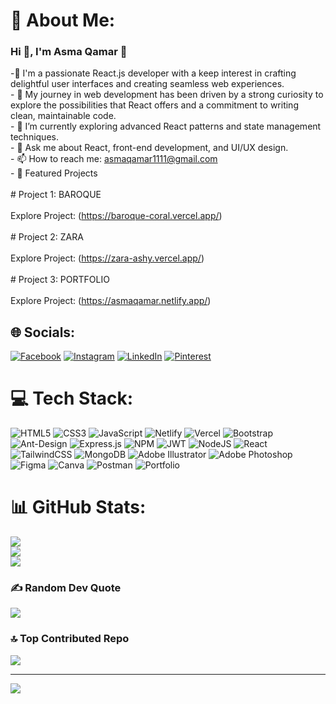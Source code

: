 # 💫 About Me:
### Hi 👋, I'm Asma Qamar 👋

-🔭 I'm a passionate React.js developer with a keep interest in crafting delightful user interfaces and creating seamless web experiences. <br>- 🚀 My journey in web development has been driven by a strong curiosity to explore the possibilities that React offers and a commitment to writing clean, maintainable code.<br>- 🌱 I’m currently exploring advanced React patterns and state management techniques.<br>- 💬 Ask me about React, front-end development, and UI/UX design.<br>- 📫 How to reach me: asmaqamar1111@gmail.com<br>- 💼 Featured Projects<br><br># Project 1: BAROQUE<br><br>Explore Project: (https://baroque-coral.vercel.app/)<br><br># Project 2: ZARA<br><br>Explore Project: (https://zara-ashy.vercel.app/)<br><br># Project 3: PORTFOLIO <br><br>Explore Project: (https://asmaqamar.netlify.app/)<br>


## 🌐 Socials:
[![Facebook](https://img.shields.io/badge/Facebook-%231877F2.svg?logo=Facebook&logoColor=white)](https://facebook.com/https://www.facebook.com/profile.php?id=100017968543284) [![Instagram](https://img.shields.io/badge/Instagram-%23E4405F.svg?logo=Instagram&logoColor=white)](https://instagram.com/https://www.instagram.com/asmaqamar345/) [![LinkedIn](https://img.shields.io/badge/LinkedIn-%230077B5.svg?logo=linkedin&logoColor=white)](https://www.linkedin.com/in/asma-qamar-57a131246/) [![Pinterest](https://img.shields.io/badge/Pinterest-%23E60023.svg?logo=Pinterest&logoColor=white)](https://pinterest.com/https://www.pinterest.com/asmaqamar345/) 

# 💻 Tech Stack:
![HTML5](https://img.shields.io/badge/html5-%23E34F26.svg?style=for-the-badge&logo=html5&logoColor=white) ![CSS3](https://img.shields.io/badge/css3-%231572B6.svg?style=for-the-badge&logo=css3&logoColor=white) ![JavaScript](https://img.shields.io/badge/javascript-%23323330.svg?style=for-the-badge&logo=javascript&logoColor=%23F7DF1E) ![Netlify](https://img.shields.io/badge/netlify-%23000000.svg?style=for-the-badge&logo=netlify&logoColor=#00C7B7) ![Vercel](https://img.shields.io/badge/vercel-%23000000.svg?style=for-the-badge&logo=vercel&logoColor=white) ![Bootstrap](https://img.shields.io/badge/bootstrap-%23563D7C.svg?style=for-the-badge&logo=bootstrap&logoColor=white) ![Ant-Design](https://img.shields.io/badge/-AntDesign-%230170FE?style=for-the-badge&logo=ant-design&logoColor=white) ![Express.js](https://img.shields.io/badge/express.js-%23404d59.svg?style=for-the-badge&logo=express&logoColor=%2361DAFB) ![NPM](https://img.shields.io/badge/NPM-%23000000.svg?style=for-the-badge&logo=npm&logoColor=white) ![JWT](https://img.shields.io/badge/JWT-black?style=for-the-badge&logo=JSON%20web%20tokens) ![NodeJS](https://img.shields.io/badge/node.js-6DA55F?style=for-the-badge&logo=node.js&logoColor=white) ![React](https://img.shields.io/badge/react-%2320232a.svg?style=for-the-badge&logo=react&logoColor=%2361DAFB) ![TailwindCSS](https://img.shields.io/badge/tailwindcss-%2338B2AC.svg?style=for-the-badge&logo=tailwind-css&logoColor=white) ![MongoDB](https://img.shields.io/badge/MongoDB-%234ea94b.svg?style=for-the-badge&logo=mongodb&logoColor=white) ![Adobe Illustrator](https://img.shields.io/badge/adobeillustrator-%23FF9A00.svg?style=for-the-badge&logo=adobeillustrator&logoColor=white) ![Adobe Photoshop](https://img.shields.io/badge/adobephotoshop-%2331A8FF.svg?style=for-the-badge&logo=adobephotoshop&logoColor=white) 	![Figma](https://img.shields.io/badge/figma-%23F24E1E.svg?style=for-the-badge&logo=figma&logoColor=white) ![Canva](https://img.shields.io/badge/Canva-%2300C4CC.svg?style=for-the-badge&logo=Canva&logoColor=white) ![Postman](https://img.shields.io/badge/Postman-FF6C37?style=for-the-badge&logo=postman&logoColor=white) ![Portfolio](https://img.shields.io/badge/Portfolio-%23000000.svg?style=for-the-badge&logo=firefox&logoColor=#FF7139)

# 📊 GitHub Stats:
![](https://github-readme-stats.vercel.app/api?username=asmaqamar1111&theme=react&hide_border=false&include_all_commits=true&count_private=true)<br/>
![](https://github-readme-streak-stats.herokuapp.com/?user=asmaqamar1111&theme=react&hide_border=false)<br/>
![](https://github-readme-stats.vercel.app/api/top-langs/?username=asmaqamar1111&theme=react&hide_border=false&include_all_commits=true&count_private=true&layout=compact)

### ✍️ Random Dev Quote
![](https://quotes-github-readme.vercel.app/api?type=horizontal&theme=dark&react)

### 🔝 Top Contributed Repo
![](https://github-contributor-stats.vercel.app/api?username=asmaqamar1111&limit=5&theme=dark&combine_all_yearly_contributions=true)

---
[![](https://visitcount.itsvg.in/api?id=asmaqamar1111&icon=0&color=0)](https://visitcount.itsvg.in)

